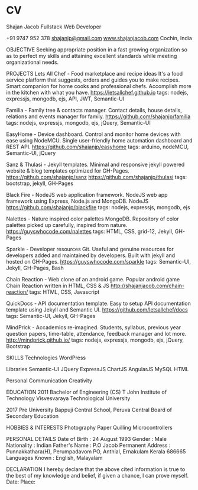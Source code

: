 # CV
Shajan Jacob
Fullstack Web Developer

+91 9747 952 378
shajanjp@gmail.com
www.shajanjacob.com
Cochin, India

OBJECTIVE
Seeking appropriate position in a fast growing organization so as to perfect my skills and attaining excellent standards while meeting organizational needs.

PROJECTS
Lets All Chef - Food marketplace and recipe ideas
It's a food service platform that suggests, orders and guides you to make recipes. Smart companion for home cooks and professional chefs. Accomplish more in the kitchen with what you have.
https://letsallchef.github.io
tags: nodejs, expressjs, mongodb, ejs, API, JWT, Semantic-UI  

Familia - Family tree & contacts manager.
Contact details, house details, relations and events manager for family.
https://github.com/shajanjp/familia
tags: nodejs, expressjs, mongodb, ejs, jQuery, Semantic-UI

EasyHome - Device dashboard.
Control and monitor home devices with ease using NodeMCU. Single user-friendly home automation dashboard and REST API.
https://github.com/shajanjp/easyhome
tags: arduino, nodeMCU, Semantic-UI, jQuery

Sanz & Thulasi - Jekyll templates.
Minimal and responsive jekyll powered website & blog templates optimized for GH-Pages.
https://github.com/shajanjp/sanz
https://github.com/shajanjp/thulasi
tags: bootstrap, jekyll, GH-Pages

Black Fire - NodeJS web application framework.
NodeJS web app framework using Express, Node.js and MongoDB. NodeJS
https://github.com/shajanjp/blackfire
tags: nodejs, expressjs, mongodb, ejs  

Nalettes - Nature inspired color palettes MongoDB.
Repository of color palettes picked up carefully, inspired from nature.
https://guyswhocode.com/nalettes
tags: HTML, CSS, grid-12, Jekyll, GH-Pages

Sparkle - Developer resources Git.
Useful and genuine resources for developers added and maintained by developers. Built with jekyll and hosted on GH-Pages.
https://guyswhocode.com/sparkle
tags: Semantic-UI, Jekyll, GH-Pages, Bash

Chain Reaction - Web clone of an android game.
Popular android game Chain Reaction written in HTML, CSS & JS
http://shajanjacob.com/chain-reaction/
tags: HTML, CSS, Javascript

QuickDocs - API documentation template.
Easy to setup API documentation template using Jekyll and Semantic UI.
https://github.com/letsallchef/docs
tags: Semantic-UI, Jekyll, GH-Pages

MindPrick - Accademics re-imagined.
Students, syllabus, previous year question papers, time-table, attendance, feedback manager and lot more.
http://mindprick.github.io/
tags: nodejs, expressjs, mongodb, ejs, jQuery, Bootstrap

SKILLS
Technologies
WordPress

Libraries
Semantic-UI
JQuery
ExpressJS
ChartJS
AngularJS
MySQL
HTML

Personal
Communication
Creativity

EDUCATION 
2011
Bachelor of Engineering (CS)
T John Institute of Technology
Visvesvaraya Technological University

2017
Pre University
Bappuji Central School, Peruva
Central Board of Secondary Education

HOBBIES & INTERESTS
Photography 
Paper Quilling
Microcontrollers

PERSONAL DETAILS
Date of Birth : 24 August 1993
Gender : Male
Nationality : Indian
Father's Name : P.O Jacob
Permanent Address :
	Punnakkathara(H), Perumpadavom PO, Anthial,
	Ernakulam Kerala 686665
Languages Known :	English, Malayalam

DECLARATION
I hereby declare that the above cited information is true to the best of my knowledge and belief, if given a chance, I can prove myself.
Date:
Place: